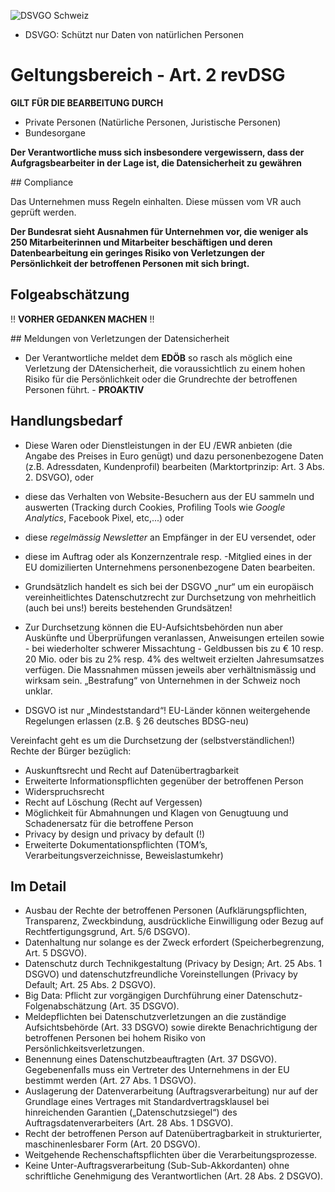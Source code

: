 ![DSVGO Schweiz](https://www.fedlex.admin.ch/eli/cc/2022/491/de)

- DSVGO: Schützt nur Daten von natürlichen Personen

# Geltungsbereich - Art. 2 revDSG

**GILT FÜR DIE BEARBEITUNG DURCH**

- Private Personen (Natürliche Personen, Juristische Personen)
- Bundesorgane


**Der Verantwortliche muss sich insbesondere vergewissern, dass der Aufgragsbearbeiter in der Lage ist, die Datensicherheit zu gewähren**

## Compliance

Das Unternehmen muss Regeln einhalten. Diese müssen vom VR auch geprüft werden.

**Der Bundesrat sieht Ausnahmen für Unternehmen vor, die weniger als 250 Mitarbeiterinnen und Mitarbeiter beschäftigen und deren Datenbearbeitung ein geringes Risiko von Verletzungen der Persönlichkeit der betroffenen Personen mit sich bringt.**


## Folgeabschätzung

!! **VORHER GEDANKEN MACHEN** !!

## Meldungen von Verletzungen der Datensicherheit

- Der Verantwortliche meldet dem **EDÖB** so rasch als möglich eine Verletzung der DAtensicherheit, die voraussichtlich zu einem hohen Risiko für die Persönlichkeit oder die Grundrechte der betroffenen Personen führt. - **PROAKTIV**

## Handlungsbedarf

- Diese Waren oder Dienstleistungen in der EU /EWR anbieten (die Angabe des Preises in Euro genügt) und dazu personenbezogene Daten (z.B. Adressdaten, Kundenprofil) bearbeiten (Marktortprinzip: Art. 3 Abs. 2. DSVGO), oder
- diese das Verhalten von Website-Besuchern aus der EU sammeln und auswerten (Tracking durch Cookies, Profiling Tools wie *Google Analytics*, Facebook Pixel, etc,...) oder
- diese *regelmässig Newsletter* an Empfänger in der EU versendet, oder
- diese im Auftrag oder als Konzernzentrale resp. -Mitglied eines in der EU domizilierten Unternehmens personenbezogene Daten bearbeiten.



- Grundsätzlich handelt es sich bei der DSGVO „nur“ um ein europäisch vereinheitlichtes Datenschutzrecht zur Durchsetzung von mehrheitlich (auch bei uns!) bereits bestehenden Grundsätzen!
- Zur Durchsetzung können die EU-Aufsichtsbehörden nun aber Auskünfte und Überprüfungen veranlassen, Anweisungen erteilen sowie - bei wiederholter schwerer Missachtung - Geldbussen bis zu € 10 resp. 20 Mio. oder bis zu 2% resp. 4% des weltweit erzielten Jahresumsatzes verfügen. Die Massnahmen müssen jeweils aber verhältnismässig und wirksam sein. „Bestrafung“ von Unternehmen in der Schweiz noch unklar.
- DSGVO ist nur „Mindeststandard“! EU-Länder können weitergehende Regelungen erlassen (z.B. § 26 deutsches BDSG-neu)

Vereinfacht geht es um die Durchsetzung der (selbstverständlichen!) Rechte der Bürger bezüglich:
- Auskunftsrecht und Recht auf Datenübertragbarkeit
- Erweiterte Informationspflichten gegenüber der betroffenen Person
- Widerspruchsrecht
- Recht auf Löschung (Recht auf Vergessen)
- Möglichkeit für Abmahnungen und Klagen von Genugtuung und Schadenersatz für die betroffene Person
- Privacy by design und privacy by default (!)
- Erweiterte Dokumentationspflichten (TOM’s, Verarbeitungsverzeichnisse, Beweislastumkehr)

## Im Detail

- Ausbau der Rechte der betroffenen Personen (Aufklärungspflichten, Transparenz, Zweckbindung, ausdrückliche Einwilligung oder Bezug auf Rechtfertigungsgrund, Art. 5/6 DSGVO).
- Datenhaltung nur solange es der Zweck erfordert (Speicherbegrenzung, Art. 5 DSGVO).
- Datenschutz durch Technikgestaltung (Privacy by Design; Art. 25 Abs. 1 DSGVO) und datenschutzfreundliche Voreinstellungen (Privacy by Default; Art. 25 Abs. 2 DSGVO).
- Big Data: Pflicht zur vorgängigen Durchführung einer Datenschutz-Folgenabschätzung (Art. 35 DSGVO).
- Meldepflichten bei Datenschutzverletzungen an die zuständige Aufsichtsbehörde (Art. 33 DSGVO) sowie direkte Benachrichtigung der betroffenen Personen bei hohem Risiko von Persönlichkeitsverletzungen.
- Benennung eines Datenschutzbeauftragten (Art. 37 DSGVO). Gegebenenfalls muss ein Vertreter des Unternehmens in der EU bestimmt werden (Art. 27 Abs. 1 DSGVO).
- Auslagerung der Datenverarbeitung (Auftragsverarbeitung) nur auf der Grundlage eines Vertrages mit Standardvertragsklausel bei hinreichenden Garantien („Datenschutzsiegel“) des Auftragsdatenverarbeiters (Art. 28 Abs. 1 DSGVO).
- Recht der betroffenen Person auf Datenübertragbarkeit in strukturierter, maschinenlesbarer Form (Art. 20 DSGVO).
- Weitgehende Rechenschaftspflichten über die Verarbeitungsprozesse.
- Keine Unter-Auftragsverarbeitung (Sub-Sub-Akkordanten) ohne schriftliche Genehmigung des Verantwortlichen (Art. 28 Abs. 2 DSGVO).